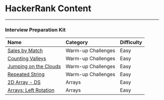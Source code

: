 # HackerRank Content
---

### Interview Preparation Kit

| Name                                                         | Category           | Difficulty |
| :----------------------------------------------------------- | :----------------- | :--------- |
| [Sales by Match](interviewprep/salesbymatch.md)              | Warm-up Challenges | Easy       |
| [Counting Valleys](interviewprep/countingvalleys.md)         | Warm-up Challenges | Easy       |
| [Jumping on the Clouds](interviewprep/jumpingontheclouds.md) | Warm-up Challenges | Easy       |
| [Repeated String](interviewprep/repeatedstring.md)           | Warm-up Challenges | Easy       |
| [2D Array - DS](interviewprep/2darrayds.md)                  | Arrays             | Easy       |
| [Arrays: Left Rotation](interviewprep/arraysleftrotation.md) | Arrays             | Easy       |
